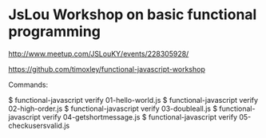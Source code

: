 # JsLou Workshop on basic functional programming

http://www.meetup.com/JSLouKY/events/228305928/

https://github.com/timoxley/functional-javascript-workshop

Commands:

$ functional-javascript verify 01-hello-world.js
$ functional-javascript verify 02-high-order.js
$ functional-javascript verify 03-doubleall.js
$ functional-javascript verify 04-getshortmessage.js
$ functional-javascript verify 05-checkusersvalid.js

